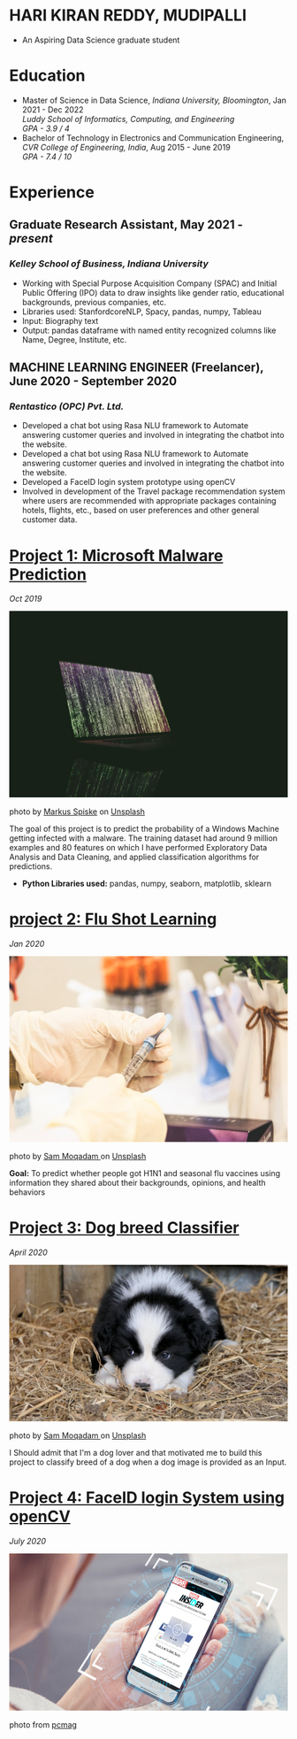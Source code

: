 # HARI KIRAN REDDY, MUDIPALLI
* An Aspiring Data Science graduate student

# Education
* Master of Science in Data Science, *Indiana University, Bloomington*, Jan 2021 - Dec 2022 <br>
  *Luddy School of Informatics, Computing, and Engineering*<br>
  *GPA - 3.9 / 4*
* Bachelor of Technology in Electronics and Communication Engineering, *CVR College of Engineering, India*, Aug 2015 - June 2019 <br>
  *GPA - 7.4 / 10*

# Experience
## Graduate Research Assistant, May 2021 - *present*
### *Kelley School of Business, Indiana University*
- Working with Special Purpose Acquisition Company (SPAC) and Initial Public Offering (IPO) data to draw insights like gender ratio, educational backgrounds, previous companies, etc.
- Libraries used: StanfordcoreNLP, Spacy, pandas, numpy, Tableau
- Input: Biography text
- Output: pandas dataframe with named entity recognized columns like Name, Degree, Institute, etc.

## MACHINE LEARNING ENGINEER (Freelancer),       June 2020 - September 2020
### *Rentastico (OPC) Pvt. Ltd.*
- Developed a chat bot using Rasa NLU framework to Automate answering customer queries and involved in
integrating the chatbot into the website.
- Developed a chat bot using Rasa NLU framework to Automate answering customer queries and involved in
integrating the chatbot into the website.
- Developed a FaceID login system prototype using openCV
- Involved in development of the Travel package recommendation system where users are recommended with
appropriate packages containing hotels, flights, etc., based on user preferences and other general customer
data.

# [Project 1: Microsoft Malware Prediction](https://github.com/harikiran-mudipalli/Microsoft_Malware_Detection/blob/master/msmp.ipynb) 
*Oct 2019*

![alt_text](markus-spiske-uPXs5Vx5bIg-unsplash.jpg)

photo by <a href="https://unsplash.com/@markusspiske">Markus Spiske</a> on <a href="https://unsplash.com/photos/uPXs5Vx5bIg">Unsplash</a>

The goal of this project is to predict the probability of a Windows Machine getting infected with a malware. The training dataset had around 9 million examples and 80 features on which I have performed Exploratory Data Analysis and Data Cleaning, and applied classification algorithms for predictions.

* **Python Libraries used:** pandas, numpy, seaborn, matplotlib, sklearn

# [project 2: Flu Shot Learning](https://github.com/harikiran-mudipalli/Flu_Shot_Learning/blob/master/EDA%20and%20Cleaning.ipynb)
*Jan 2020*

![alt_text](sam-moqadam-2rrsfMN4hn8-unsplash.jpg)

photo by <a href="https://unsplash.com/@itssammoqadam">Sam Moqadam
</a> on <a href="https://unsplash.com/photos/2rrsfMN4hn8">Unsplash</a>

**Goal:** To predict whether people got H1N1 and seasonal flu vaccines using information they shared about their backgrounds, opinions, and health behaviors

# [Project 3: Dog breed Classifier](https://github.com/harikiran-mudipalli/ImageClassifierAIPND)
*April 2020*

![alt_text](andrea-lightfoot-tKWJFY4wAXE-unsplash.jpg)

photo by <a href="https://unsplash.com/@andreaelphotography">Sam Moqadam
</a> on <a href="https://unsplash.com/photos/tKWJFY4wAXE">Unsplash</a>

I Should admit that I'm a dog lover and that motivated me to build this project to classify breed of a dog when a dog image is provided as an Input.

# [Project 4: FaceID login System using openCV](https://github.com/harikiran-mudipalli/FaceID_Login_openCV)
*July 2020*

![alt_text](02BWye6H4Tdpfi9mystMgsn-1.1569492916.fit_lim.size_1600x900.jpg)

photo from <a href="https://www.pcmag.com/how-to/how-to-log-into-websites-with-face-id-on-iphone-x">pcmag</a>
